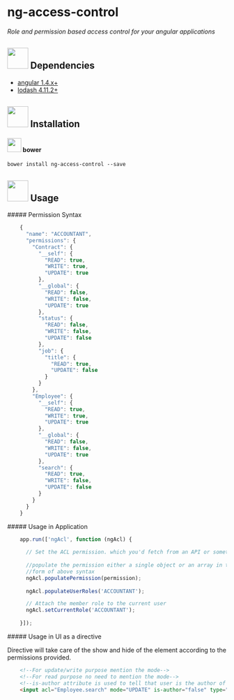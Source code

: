 # ng-access-control

*Role and permission based access control for your angular applications*


<img src="https://drslash.com/wp-content/uploads/2014/12/Archive-Utility.png" width="48" height="48">&nbsp;Dependencies
----------------------------
- [angular 1.4.x+](https://github.com/angular/angular)
- [lodash 4.11.2+](https://github.com/lodash/lodash)

<img src="http://www.hostingreviewslist.com/wp-content/uploads/2013/04/code-icon-script.png" width="48" height="48">&nbsp;Installation
----------------------------

#### <img src="https://versioneye.files.wordpress.com/2014/01/bower-logo.png" width="32" height="32">&nbsp;bower

```
bower install ng-access-control --save
```

<img src="http://www.hostingreviewslist.com/wp-content/uploads/2013/04/code-icon-script.png" width="48" height="48">&nbsp;Usage
----------------------------

#####&nbsp;Permission Syntax

```js
    {
      "name": "ACCOUNTANT",
      "permissions": {
        "Contract": {
          "__self": {
            "READ": true,
            "WRITE": true,
            "UPDATE": true
          },
          "__global": {
            "READ": false,
            "WRITE": false,
            "UPDATE": true
          },
          "status": {
            "READ": false,
            "WRITE": false,
            "UPDATE": false
          },
          "job": {
            "title": {
              "READ": true,
              "UPDATE": false
            }
          }
        },
        "Employee": {
          "__self": {
            "READ": true,
            "WRITE": true,
            "UPDATE": true
          },
          "__global": {
            "READ": false,
            "WRITE": false,
            "UPDATE": true
          },
          "search": {
            "READ": true,
            "WRITE": false,
            "UPDATE": false
          }
        }
      }
    }
```

#####&nbsp;Usage in Application

```js
    app.run(['ngAcl', function (ngAcl) {
    
      // Set the ACL permission. which you'd fetch from an API or something.
      
      //populate the permission either a single object or an array in the
      //form of above syntax
      ngAcl.populatePermission(permission);
    
      ngAcl.populateUserRoles('ACCOUNTANT');

      // Attach the member role to the current user
      ngAcl.setCurrentRole('ACCOUNTANT');
    
    }]);
```

#####&nbsp;Usage in UI as a directive

Directive will take care of the show and hide of the element according to the permissions provided.

```html
    <!--For update/write purpose mention the mode-->
    <!--For read purpose no need to mention the mode-->
    <!--is-author attribute is used to tell that user is the author of the object-->
    <input acl="Employee.search" mode="UPDATE" is-author="false" type="text" ng-model="vm.searchKeyword" class="form-control" name="email" placeholder="Enter email">
```
